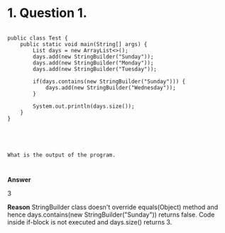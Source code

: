 
# 1. Question 1.

<pre>
<code>
public class Test {
    public static void main(String[] args) {
        List<StringBuilder> days = new ArrayList<>();
        days.add(new StringBuilder("Sunday"));
        days.add(new StringBuilder("Monday"));
        days.add(new StringBuilder("Tuesday"));

        if(days.contains(new StringBuilder("Sunday"))) {
            days.add(new StringBuilder("Wednesday"));
        }

        System.out.println(days.size());
    }
}

</pre>

What is the output of the program. 

</code>

**Answer**

3

**Reason** 
StringBuilder class doesn't override equals(Object) method and hence days.contains(new StringBuilder("Sunday")) returns false. Code inside if-block is not executed and days.size() returns 3.



